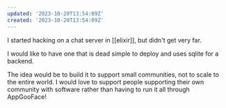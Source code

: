 ```yaml
---
updated: '2023-10-20T13:54:09Z'
created: '2023-10-20T13:54:09Z'
---
```

I started hacking on a chat server in [[elixir]], but didn't get very far.

I would like to have one that is dead simple to deploy and uses sqlite for a backend.

The idea would be to build it to support small communities, not to scale to the entire world. I would love to support people supporting their own community with software rather than having to run it all through AppGooFace!